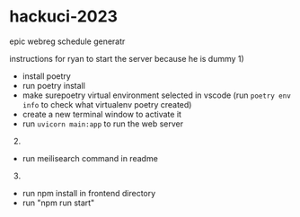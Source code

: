 # hackuci-2023
epic webreg schedule generatr

instructions for ryan to start the server because he is dummy
1)
 - install poetry
 - run poetry install
 - make surepoetry virtual environment selected in vscode (run `poetry env info` to check what virtualenv poetry created)
 - create a new terminal window to activate it
 - run `uvicorn main:app` to run the web server

2)
 - run meilisearch command in readme

3)
 - run npm install in frontend directory
 - run "npm run start"
